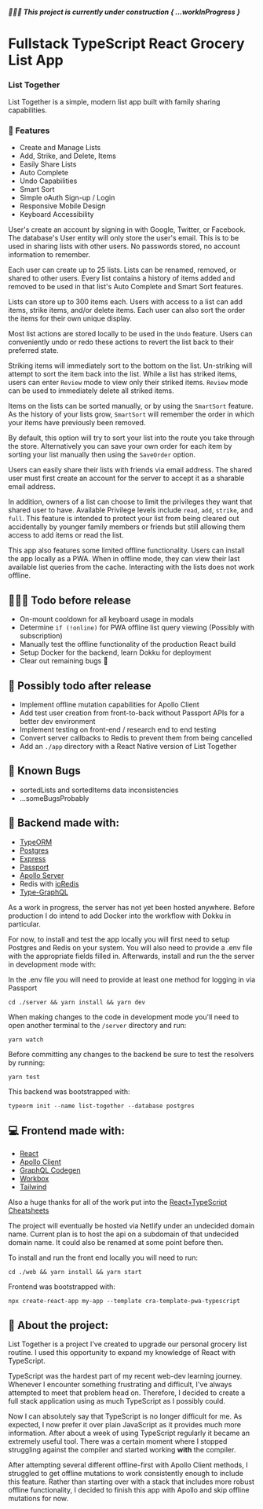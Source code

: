 ##### 🚧👷🚧 **This project is currently under construction { ...workInProgress }**

# Fullstack TypeScript React Grocery List App

### **List Together**

List Together is a simple, modern list app built with family sharing capabilities.

### **🚀 Features**

- Create and Manage Lists
- Add, Strike, and Delete, Items
- Easily Share Lists
- Auto Complete
- Undo Capabilities
- Smart Sort
- Simple oAuth Sign-up / Login
- Responsive Mobile Design
- Keyboard Accessibility

User's create an account by signing in with Google, Twitter, or Facebook. The database's User entity will only store the user's email. This is to be used in sharing lists with other users. No passwords stored, no account information to remember.

Each user can create up to 25 lists. Lists can be renamed, removed, or shared to other users. Every list contains a history of items added and removed to be used in that list's Auto Complete and Smart Sort features.

Lists can store up to 300 items each. Users with access to a list can add items, strike items, and/or delete items. Each user can also sort the order the items for their own unique display.

Most list actions are stored locally to be used in the `Undo` feature. Users can conveniently undo or redo these actions to revert the list back to their preferred state.

Striking items will immediately sort to the bottom on the list. Un-striking will attempt to sort the item back into the list. While a list has striked items, users can enter `Review` mode to view only their striked items. `Review` mode can be used to immediately delete all striked items.

Items on the lists can be sorted manually, or by using the `SmartSort` feature. As the history of your lists grow, `SmartSort` will remember the order in which your items have previously been removed.

By default, this option will try to sort your list into the route you take through the store. Alternatively you can save your own order for each item by sorting your list manually then using the `SaveOrder` option.

Users can easily share their lists with friends via email address. The shared user must first create an account for the server to accept it as a sharable email address.

In addition, owners of a list can choose to limit the privileges they want that shared user to have. Available Privilege levels include `read`, `add`, `strike`, and `full`. This feature is intended to protect your list from being cleared out accidentally by younger family members or friends but still allowing them access to add items or read the list.

This app also features some limited offline functionality. Users can install the app locally as a PWA. When in offline mode, they can view their last available list queries from the cache. Interacting with the lists does not work offline.

## **👨🏿‍💻 Todo before release**

- On-mount cooldown for all keyboard usage in modals
- Determine `if (!online)` for PWA offline list query viewing (Possibly with subscription)
- Manually test the offline functionality of the production React build
- Setup Docker for the backend, learn Dokku for deployment
- Clear out remaining bugs 🐛

## **🤔 Possibly todo after release**

- Implement offline mutation capabilities for Apollo Client
- Add test user creation from front-to-back without Passport APIs for a better dev environment
- Implement testing on front-end / research end to end testing
- Convert server callbacks to Redis to prevent them from being cancelled
- Add an `./app` directory with a React Native version of List Together

## **🐞 Known Bugs**

- sortedLists and sortedItems data inconsistencies
- ...someBugsProbably

## **💽 Backend made with:**

- [TypeORM](https://github.com/typeorm/typeorm)
- [Postgres](https://github.com/postgres/postgres)
- [Express](https://github.com/expressjs/session)
- [Passport](https://github.com/jaredhanson/passport)
- [Apollo Server](https://github.com/apollographql/apollo-server)
- Redis with [ioRedis](https://github.com/luin/ioredis)
- [Type-GraphQL](https://github.com/MichalLytek/type-graphql)

As a work in progress, the server has not yet been hosted anywhere. Before production I do intend to add Docker into the workflow with Dokku in particular.

For now, to install and test the app locally you will first need to setup Postgres and Redis on your system. You will also need to provide a .env file with the appropriate fields filled in. Afterwards, install and run the the server in development mode with:

In the .env file you will need to provide at least one method for logging in via Passport

```
cd ./server && yarn install && yarn dev
```

When making changes to the code in development mode you'll need to open another terminal to the `/server` directory and run:

```
yarn watch
```

Before committing any changes to the backend be sure to test the resolvers by running:

```
yarn test
```

This backend was bootstrapped with:

```
typeorm init --name list-together --database postgres
```

## **💻 Frontend made with:**

- [React](https://github.com/facebook/react)
- [Apollo Client](https://github.com/apollographql/apollo-client)
- [GraphQL Codegen](https://github.com/dotansimha/graphql-code-generator)
- [Workbox](https://github.com/googlechrome/workbox)
- [Tailwind](https://github.com/tailwindlabs/tailwindcss)

Also a huge thanks for all of the work put into the [React+TypeScript Cheatsheets](https://github.com/typescript-cheatsheets/react)

The project will eventually be hosted via Netlify under an undecided domain name. Current plan is to host the api on a subdomain of that undecided domain name. It could also be renamed at some point before then.

To install and run the front end locally you will need to run:

```
cd ./web && yarn install && yarn start
```

Frontend was bootstrapped with:

```
npx create-react-app my-app --template cra-template-pwa-typescript
```

## **📖 About the project:**

List Together is a project I've created to upgrade our personal grocery list routine. I used this opportunity to expand my knowledge of React with TypeScript.

TypeScript was the hardest part of my recent web-dev learning journey. Whenever I encounter something frustrating and difficult, I've always attempted to meet that problem head on. Therefore, I decided to create a full stack application using as much TypeScript as I possibly could.

Now I can absolutely say that TypeScript is no longer difficult for me. As expected, I now prefer it over plain JavaScript as it provides much more information. After about a week of using TypeScript regularly it became an extremely useful tool. There was a certain moment where I stopped struggling against the compiler and started working **with** the compiler.

After attempting several different offline-first with Apollo Client methods, I struggled to get offline mutations to work consistently enough to include this feature. Rather than starting over with a stack that includes more robust offline functionality, I decided to finish this app with Apollo and skip offline mutations for now.
